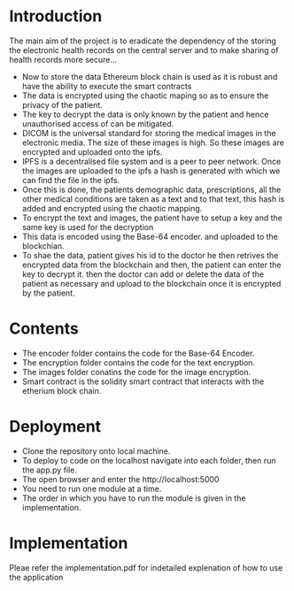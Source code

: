 # Introduction #
The main aim of the project is to eradicate the dependency of the storing the electronic health records on the central server and to make sharing of health records more secure...
- Now to store the data Ethereum block chain is used as it is robust and have the ability to execute the smart contracts
- The data is encrypted using the chaotic maping so as to ensure the privacy of the patient.
- The key to decrypt the data is only known by the patient and hence unauthorised access of can be mitigated.
- DICOM is the universal standard for storing the medical images in the electronic media. The size of these images is high. So these images are encrypted and uploaded onto the ipfs.
- IPFS is a decentralised file system and is a peer to peer network. Once the images are uploaded to the ipfs a hash is generated with which we can find the file in the ipfs.
- Once this is done, the patients demographic data, prescriptions, all the other medical conditions are taken as a text and to that text, this hash is added and encrypted using the chaotic mapping.
- To encrypt the text and images, the patient have to setup a key and the same key is used for the decryption
- This data is encoded using the Base-64 encoder. and uploaded to the blockchian.
- To shae the data, patient gives his id to the doctor he then retrives the encrypted data from the blockchain and then, the patient can enter the key to decrypt it. then the doctor can add or delete the
  data of the patient as necessary and upload to the blockchain once it is encrypted by the patient.

# Contents #
- The encoder folder contains the code for the Base-64 Encoder.
- The encryption folder contains the code for the text encryption.
- The images folder conatins the code for the image encryption.
- Smart contract is the solidity smart contract that interacts with the etherium block chain.

# Deployment #
- Clone the repository onto local machine.
- To deploy to code on the localhost navigate into each folder, then run the app.py file.
- The open browser and enter the http://localhost:5000
- You need to run one module at a time.
- The order in which you have to run the module is given in the implementation.

# Implementation #
Pleae refer the implementation.pdf for indetailed explenation of how to use the application
